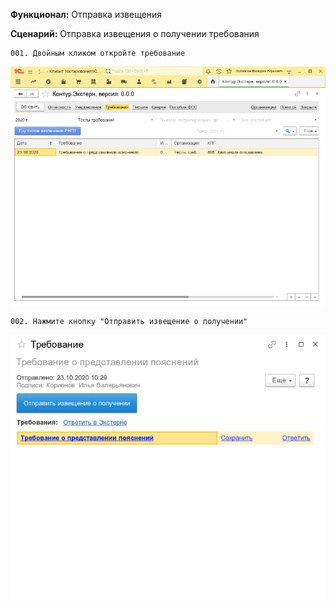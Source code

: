 **Функционал:** Отправка извещения


**Сценарий:** Отправка извещения о получении требования

	001. Двойным кликом откройте требование
![](Отправка_извещения/Отправка_извещения_1_Отправка_извещения_о_получении_001.png)

	002. Нажмите кнопку "Отправить извещение о получении"
![](Отправка_извещения/Отправка_извещения_5_Отправка_извещения_о_получении_002.png)

